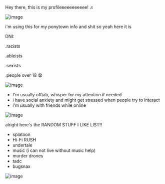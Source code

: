 Hey there, this is my profileeeeeeeeeee! ♬

![image](https://github.com/Epicsquiddo/Epicsquiddo/assets/162918569/cb2690d4-83f7-4094-bfc2-d5aaeab767f9)

i'm using this for my ponytown info and shit so yeah here it is


 DNI:

 .racists
 
 .ableists
 
 .sexists
 
 .people over 18 😧
 
![image](https://github.com/Epicsquiddo/Epicsquiddo/assets/162918569/334e425c-6b7b-4ba0-9bca-c8cc57164c74)

- I'm usually offtab, whisper for my attention if needed
- i have social anxiety and might get stressed when people try to interact
- i'm usually with friends while online
  
![image](https://github.com/Epicsquiddo/Epicsquiddo/assets/162918569/1325ecfe-fd7c-475c-a92c-87fb1c0db4c0)

  alright here's the RANDOM STUFF I LIKE LIST!!

  - splatoon
  - Hi-Fi RUSH
  - undertale
  - music (i can not live without music help)
  - murder drones
  - tadc
  - bugsnax
 
![image](https://github.com/Epicsquiddo/Epicsquiddo/assets/162918569/de2c8896-6c78-4b43-8dbd-5db13da0a580)

<!--
**Epicsquiddo/Epicsquiddo** is a ✨ _special_ ✨ repository because its `README.md` (this file) appears on your GitHub profile.

Here are some ideas to get you started:

- 🔭 I’m currently working on ...
- 🌱 I’m currently learning ...
- 👯 I’m looking to collaborate on ...
- 🤔 I’m looking for help with ...
- 💬 Ask me about ...
- 📫 How to reach me: ...
- 😄 Pronouns: ...
- ⚡ Fun fact: ...
-->
